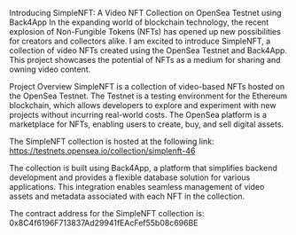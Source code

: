 Introducing SimpleNFT: A Video NFT Collection on OpenSea Testnet using Back4App
In the expanding world of blockchain technology, the recent explosion of Non-Fungible Tokens (NFTs) has opened up new possibilities for creators and collectors alike. I am excited to introduce SimpleNFT, a collection of video NFTs created using the OpenSea Testnet and Back4App. This project showcases the potential of NFTs as a medium for sharing and owning video content.

Project Overview
SimpleNFT is a collection of video-based NFTs hosted on the OpenSea Testnet. The Testnet is a testing environment for the Ethereum blockchain, which allows developers to explore and experiment with new projects without incurring real-world costs. The OpenSea platform is a marketplace for NFTs, enabling users to create, buy, and sell digital assets.

The SimpleNFT collection is hosted at the following link: https://testnets.opensea.io/collection/simplenft-46

The collection is built using Back4App, a platform that simplifies backend development and provides a flexible database solution for various applications. This integration enables seamless management of video assets and metadata associated with each NFT in the collection.

The contract address for the SimpleNFT collection is: 0x8C4f6196F713837Ad29941fEAcFef55b08c696BE
